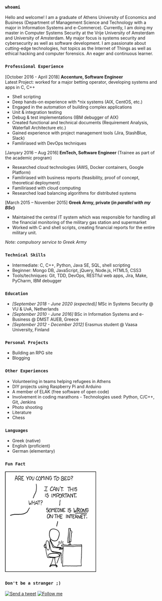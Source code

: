 ### `whoami`

Hello and welcome! I am a graduate of Athens University of Economics and Business (Department of Management Science and Technology with a major in Information Systems and e-Commerce). Currently, I am doing my master in Computer Systems Security at the Vrije University of Amsterdam and University of Amsterdam. My major focus is systems security and cybersecurity as well as software development. I am passionate about cutting-edge technologies, hot topics as the Internet of Things as well as ethical hacking and computer forensics. An eager and continuous learner. 

### `Professional Experience` 

[October 2016 - April 2018] __Accenture, Software Engineer__  
Latest Project: worked for a major betting operator, developing systems and apps in C, C++

* Shell scripting
* Deep hands-on experience with *nix systems (AIX, CentOS, etc.)
* Engaged in the automation of building complex applications
* Unit & integration testing
* Debug & test implementations (IBM debugger of AIX)
* Created functional and technical documents (Requirement Analysis, Waterfall Architecture etc.)
* Gained experience with project management tools (Jira, StashBlue, Slack)
* Familiriased with DevOps techniques

[Janyary 2016 – Aug 2016] __EmTech, Software Engineer__  (Trainee as part of the academic program)
* Researched cloud technologies (AWS, Docker containers, Google Platform)
* Familiriased with business reports (feasibility, proof of concept, theoretical deployment)
* Familiriased with cloud computing
* Researched load balancing algorithms for distributed systems

[March 2015 – November 2015] __Greek Army, private (_in parallel with my BSc_)__  
* Maintained the central IT system which was responsible for handling all the financial monitoring of the military gas station and supermarket
* Worked with C and shell scripts, creating financial reports for the entire military unit.

_Note: compulsory service to Greek Army_

### `Technical Skills`

* Intermediate: C, C++, Python, Java SE, SQL, shell scripting
* Beginner: Mongo DB, JavaScript, jQuery, Node.js, HTML5, CSS3
* Tools/techniques: Git, TDD, DevOps, RESTful web apps, Jira, Make, PyCharm, IBM debugger

### `Education`

* _[September 2018 - June 2020 (expected)]_ MSc in Systems Security @ VU & UvA, Netherlands 
* _[September 2010 - June 2016]_ BSc in Information Systems and e-Business @ DMST AUEB, Greece
* _[September 2012 - December 2012]_ Erasmus student @ Vaasa University, Finland

### `Personal Projects`

* Building an RPG site
* Blogging

### `Other Experiences` 

* Volunteering in teams helping refugees in Athens
* DIY projects using Raspberry Pi and Arduino
* A member of ELAK (free software of open code)
* Involvement in coding marathons - Technologies used: Python, C/C++, Git, Jenkins
* Photo shooting
* Literature
* Chess

### `Languages`

* Greek (native)
* English (proficient)
* German (elementary)

### `Fun Fact`

![xkcd/386](dutycalls.png)


### `Don't be a stranger ;)`

[![Send a tweet](https://img.shields.io/twitter/url/http/shields.io.svg?style=social)](https://twitter.com/atrestis)
[![Follow me](https://img.shields.io/github/followers/atrestis.svg?style=social)](https://github.com/atrestis)